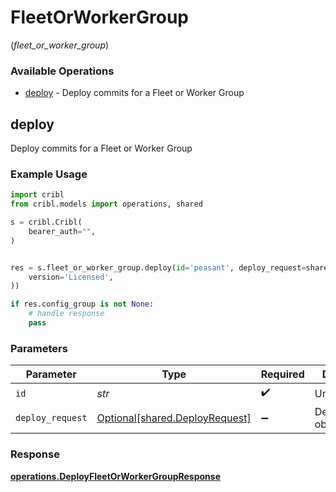 # FleetOrWorkerGroup
(*fleet_or_worker_group*)

### Available Operations

* [deploy](#deploy) - Deploy commits for a Fleet or Worker Group

## deploy

Deploy commits for a Fleet or Worker Group

### Example Usage

```python
import cribl
from cribl.models import operations, shared

s = cribl.Cribl(
    bearer_auth="",
)


res = s.fleet_or_worker_group.deploy(id='peasant', deploy_request=shared.DeployRequest(
    version='Licensed',
))

if res.config_group is not None:
    # handle response
    pass
```

### Parameters

| Parameter                                                              | Type                                                                   | Required                                                               | Description                                                            |
| ---------------------------------------------------------------------- | ---------------------------------------------------------------------- | ---------------------------------------------------------------------- | ---------------------------------------------------------------------- |
| `id`                                                                   | *str*                                                                  | :heavy_check_mark:                                                     | Unique ID                                                              |
| `deploy_request`                                                       | [Optional[shared.DeployRequest]](../../models/shared/deployrequest.md) | :heavy_minus_sign:                                                     | DeployRequest object                                                   |


### Response

**[operations.DeployFleetOrWorkerGroupResponse](../../models/operations/deployfleetorworkergroupresponse.md)**

